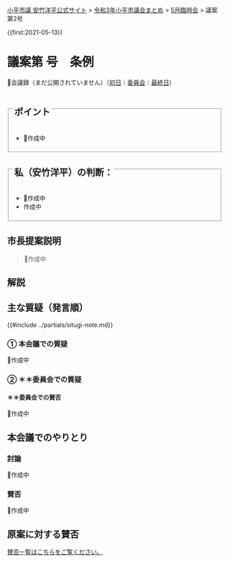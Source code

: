<p class="breadcrumbs"><a href="https://yasutakeyohei.com/">小平市議 安竹洋平公式サイト</a> > <a href="../index.md">令和3年小平市議会まとめ</a> > <a href="./index.md">5月臨時会</a> > 議案第2号</p>

{{first:2021-05-13}}

# 議案第 号　条例

<i class="fa fa-gavel" aria-hidden="true"></i>

<p class="read-kaigiroku">📄会議録（まだ公開されていません）（<a href="https://ssp.kaigiroku.net/tenant/kodaira/SpTop.html">初日</a>｜<a href="https://ssp.kaigiroku.net/tenant/kodaira/SpTop.html">委員会</a>｜<a href="https://ssp.kaigiroku.net/tenant/kodaira/SpTop.html">最終日</a>）</p>

<fieldset class="pnt">
  <legend><h2> ポイント </h2></legend>
  <ul>
    <li class="chk">🚧作成中</li>
  </ul>
</fieldset>

<fieldset class="sanpi">
  <legend>
    <h2><!--⭕️--> 私（安竹洋平）の判断：<!--賛成--> </h2>
  </legend>
  <ul>
    <li>🚧作成中</li>
    <li class="ng">作成中</li>
  </ul>
</fieldset>


## 市長提案説明
> 🚧作成中

## 解説

## 主な質疑（発言順）
{{#include ../partials/situgi-note.md}}

### ① 本会議での質疑
🚧作成中

### ② ＊＊委員会での質疑

<!--
厚生委員会には、一人会派の会から安竹議員が委員として参加しています。
総務委員会には、一人会派の会から橋本久雄議員が委員として参加しています。
文教委員会には、一人会派の会から伊藤央議員が委員として参加しています。
-->

#### ＊＊委員会での賛否
🚧作成中

<!--全委員が賛成⭕️-->

## 本会議でのやりとり

### 討論
🚧作成中

### 賛否
🚧作成中

<!--全議員が賛成⭕️-->

## 原案に対する賛否
[賛否一覧はこちらをご覧ください。](./index.md#賛否)

